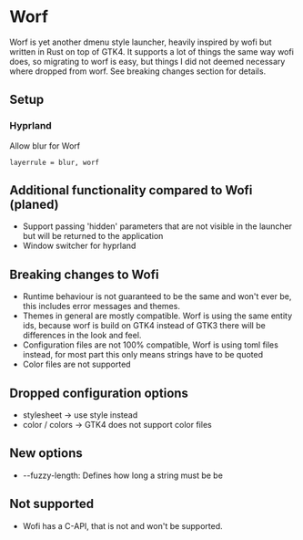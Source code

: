 # Worf

Worf is yet another dmenu style launcher, heavily inspired by wofi but written in Rust on top of GTK4. 
It supports a lot of things the same way wofi does, so migrating to worf is easy, but things I did not 
deemed necessary where dropped from worf. See breaking changes section for details.

## Setup

### Hyprland

Allow blur for Worf
```
layerrule = blur, worf
```

## Additional functionality compared to Wofi (planed)
* Support passing 'hidden' parameters that are not visible in the launcher but will be returned to the application
* Window switcher for hyprland

## Breaking changes to Wofi
* Runtime behaviour is not guaranteed to be the same and won't ever be, this includes error messages and themes.
* Themes in general are mostly compatible. Worf is using the same entity ids, 
  because worf is build on GTK4 instead of GTK3 there will be differences in the look and feel.
* Configuration files are not 100% compatible, Worf is using toml files instead, for most part this only means strings have to be quoted
* Color files are not supported

## Dropped configuration options
* stylesheet -> use style instead
* color / colors -> GTK4 does not support color files

## New options
* --fuzzy-length: Defines how long a string must be be 


## Not supported
* Wofi has a C-API, that is not and won't be supported.

